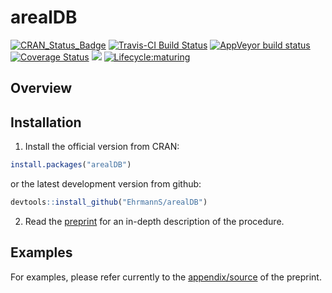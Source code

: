 
<!-- README.md is generated from README.Rmd. Please edit that file -->

# arealDB

[![CRAN\_Status\_Badge](http://www.r-pkg.org/badges/version/arealDB)](https://cran.r-project.org/package=arealDB)
[![Travis-CI Build
Status](https://travis-ci.org/EhrmannS/arealDB.svg?branch=master)](https://travis-ci.org/EhrmannS/arealDB)
[![AppVeyor build
status](https://ci.appveyor.com/api/projects/status/github/EhrmannS/arealDB?branch=master&svg=true)](https://ci.appveyor.com/project/EhrmannS/arealDB)
[![Coverage
Status](https://img.shields.io/codecov/c/github/EhrmannS/arealDB/master.svg)](https://codecov.io/github/EhrmannS/arealDB?branch=master)
[![](http://cranlogs.r-pkg.org/badges/grand-total/arealDB)](https://cran.r-project.org/package=arealDB)
[![Lifecycle:maturing](https://img.shields.io/badge/lifecycle-maturing-blue.svg)](https://lifecycle.r-lib.org/articles/stages.html)

## Overview

## Installation

1)  Install the official version from CRAN:

<!-- end list -->

``` r
install.packages("arealDB")
```

or the latest development version from github:

``` r
devtools::install_github("EhrmannS/arealDB")
```

2)  Read the [preprint](https://arxiv.org/abs/1909.06610) for an
    in-depth description of the procedure.

## Examples

For examples, please refer currently to the
[appendix/source](https://arxiv.org/format/1909.06610) of the preprint.

